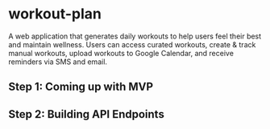 # workout-plan

A web application that generates daily workouts to help users feel their best and maintain wellness. Users can access curated workouts, create &amp; track manual workouts, upload workouts to Google Calendar, and receive reminders via SMS and email.

## Step 1: Coming up with MVP

## Step 2: Building API Endpoints